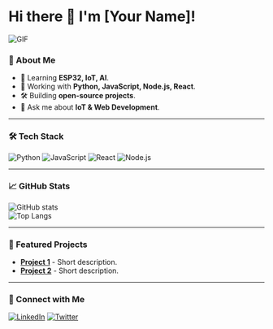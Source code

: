 # Hi there 👋 I'm [Your Name]!

![GIF](https://media.giphy.com/media/3o7TKtnuHOHHUjR38Y/giphy.gif)

### 🚀 About Me
- 🌱 Learning **ESP32, IoT, AI**.
- 🔧 Working with **Python, JavaScript, Node.js, React**.
- 🛠 Building **open-source projects**.
- 💬 Ask me about **IoT & Web Development**.

---

### 🛠 Tech Stack
![Python](https://img.shields.io/badge/-Python-3776AB?style=flat&logo=python&logoColor=white) 
![JavaScript](https://img.shields.io/badge/-JavaScript-F7DF1E?style=flat&logo=javascript&logoColor=black) 
![React](https://img.shields.io/badge/-React-61DAFB?style=flat&logo=react&logoColor=white) 
![Node.js](https://img.shields.io/badge/-Node.js-339933?style=flat&logo=node.js&logoColor=white)

---

### 📈 GitHub Stats
![GitHub stats](https://github-readme-stats.vercel.app/api?username=yourusername&show_icons=true&theme=radical)  
![Top Langs](https://github-readme-stats.vercel.app/api/top-langs/?username=yourusername&layout=compact&theme=radical)

---

### 🌟 Featured Projects
- [**Project 1**](https://github.com/yourusername/project-1) - Short description.
- [**Project 2**](https://github.com/yourusername/project-2) - Short description.

---

### 🤝 Connect with Me
[![LinkedIn](https://img.shields.io/badge/-LinkedIn-0077B5?style=flat&logo=linkedin&logoColor=white)](https://linkedin.com/in/yourusername) 
[![Twitter](https://img.shields.io/badge/-Twitter-1DA1F2?style=flat&logo=twitter&logoColor=white)](https://twitter.com/yourusername)
